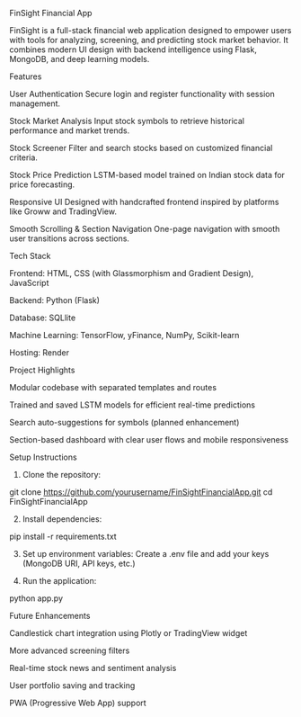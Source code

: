 FinSight Financial App

FinSight is a full-stack financial web application designed to empower users with tools for analyzing, screening, and predicting stock market behavior. It combines modern UI design with backend intelligence using Flask, MongoDB, and deep learning models.

Features

User Authentication
Secure login and register functionality with session management.

Stock Market Analysis
Input stock symbols to retrieve historical performance and market trends.

Stock Screener
Filter and search stocks based on customized financial criteria.

Stock Price Prediction
LSTM-based model trained on Indian stock data for price forecasting.

Responsive UI
Designed with handcrafted frontend inspired by platforms like Groww and TradingView.

Smooth Scrolling & Section Navigation
One-page navigation with smooth user transitions across sections.


Tech Stack

Frontend: HTML, CSS (with Glassmorphism and Gradient Design), JavaScript

Backend: Python (Flask)

Database: SQLlite

Machine Learning: TensorFlow, yFinance, NumPy, Scikit-learn

Hosting: Render


Project Highlights

Modular codebase with separated templates and routes

Trained and saved LSTM models for efficient real-time predictions

Search auto-suggestions for symbols (planned enhancement)

Section-based dashboard with clear user flows and mobile responsiveness


Setup Instructions

1. Clone the repository:

git clone https://github.com/yourusername/FinSightFinancialApp.git
cd FinSightFinancialApp


2. Install dependencies:

pip install -r requirements.txt


3. Set up environment variables: Create a .env file and add your keys (MongoDB URI, API keys, etc.)


4. Run the application:

python app.py



Future Enhancements

Candlestick chart integration using Plotly or TradingView widget

More advanced screening filters

Real-time stock news and sentiment analysis

User portfolio saving and tracking

PWA (Progressive Web App) support



